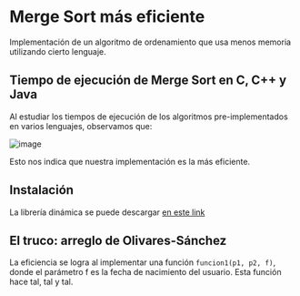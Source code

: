 # Merge Sort más eficiente
Implementación de un algoritmo de ordenamiento que usa menos memoria utilizando cierto lenguaje.
## Tiempo de ejecución de Merge Sort en C, C++ y Java
Al estudiar los tiempos de ejecución de los algoritmos pre-implementados en varios lenguajes, observamos que:

![image](https://user-images.githubusercontent.com/61219691/160966929-420db4f0-b8c2-410e-bf82-6775a25454dd.png)

Esto nos indica que nuestra implementación es la más eficiente.

## Instalación
La librería dinámica se puede descargar [en este link]()
## El truco: arreglo de Olivares-Sánchez
La eficiencia se logra al implementar una función `funcion1(p1, p2, f)`, donde el parámetro f es la fecha de nacimiento del usuario. 
Esta función hace tal, tal y tal.



